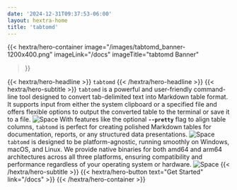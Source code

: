 ```yaml
---
date: '2024-12-31T09:37:53-06:00'
layout: hextra-home
title: 'tabtomd'
---
```


{{< hextra/hero-container
  image="/images/tabtomd_banner-1200x400.png"
  imageLink="/docs"
  imageTitle="tabtomd Banner"
>}}

{{< hextra/hero-headline >}} `tabtomd` {{< /hextra/hero-headline >}}
{{< hextra/hero-subtitle >}} `tabtomd` is a powerful and user-friendly command-line tool designed to convert tab-delimited text into Markdown table format. It supports input from either the system clipboard or a specified file and offers flexible options to output the converted table to the terminal or save it to a file.
![Space](/images/40x40.png)
With features like the optional **`--pretty`** flag to align table columns, `tabtomd` is perfect for creating polished Markdown tables for documentation, reports, or any structured data presentations.
![Space](/images/40x40.png)
`tabtomd` is designed to be platform-agnostic, running smoothly on Windows, macOS, and Linux. We provide native binaries for both amd64 and arm64 architectures across all three platforms, ensuring compatibility and performance regardless of your operating system or hardware.
![Space](/images/40x40.png)
{{< /hextra/hero-subtitle >}}
{{< hextra/hero-button text="Get Started" link="/docs" >}}
{{< /hextra/hero-container >}}

